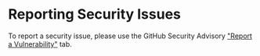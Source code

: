 # Reporting Security Issues

To report a security issue, please use the GitHub Security Advisory ["Report a Vulnerability"](https://github.com/abap2UI5/samples/security/advisories/new) tab.
